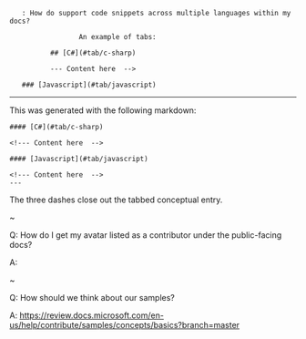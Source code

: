 
       : How do support code snippets across multiple languages within my docs?
              
                     An example of tabs:
              
              ## [C#](#tab/c-sharp)
                     
              --- Content here  -->
       
       ### [Javascript](#tab/javascript)

<!--- Content here  -->

--- 

This was generated with the following markdown:

``` 
#### [C#](#tab/c-sharp)

<!--- Content here  -->

#### [Javascript](#tab/javascript)

<!--- Content here  -->
--- 
```

The three dashes close out the tabbed conceptual entry.

~

Q: How do I get my avatar listed as a contributor under the public-facing docs?

A: 

~

Q: How should we think about our samples?

A: https://review.docs.microsoft.com/en-us/help/contribute/samples/concepts/basics?branch=master
